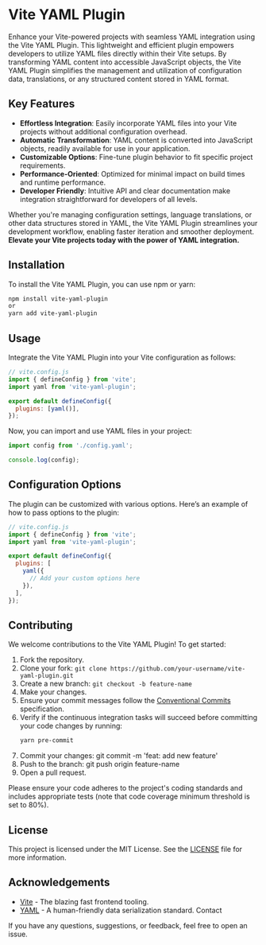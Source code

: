 # Vite YAML Plugin

Enhance your Vite-powered projects with seamless YAML integration using the Vite YAML Plugin. This lightweight and efficient plugin empowers developers to utilize YAML files directly within their Vite setups. By transforming YAML content into accessible JavaScript objects, the Vite YAML Plugin simplifies the management and utilization of configuration data, translations, or any structured content stored in YAML format.

## Key Features

- **Effortless Integration**: Easily incorporate YAML files into your Vite projects without additional configuration overhead.
- **Automatic Transformation**: YAML content is converted into JavaScript objects, readily available for use in your application.
- **Customizable Options**: Fine-tune plugin behavior to fit specific project requirements.
- **Performance-Oriented**: Optimized for minimal impact on build times and runtime performance.
- **Developer Friendly**: Intuitive API and clear documentation make integration straightforward for developers of all levels.

Whether you're managing configuration settings, language translations, or other data structures stored in YAML, the Vite YAML Plugin streamlines your development workflow, enabling faster iteration and smoother deployment. **Elevate your Vite projects today with the power of YAML integration.**

## Installation
To install the Vite YAML Plugin, you can use npm or yarn:

```bash
npm install vite-yaml-plugin
or
yarn add vite-yaml-plugin
```

## Usage
Integrate the Vite YAML Plugin into your Vite configuration as follows:

```javascript
// vite.config.js
import { defineConfig } from 'vite';
import yaml from 'vite-yaml-plugin';

export default defineConfig({
  plugins: [yaml()],
});
```

Now, you can import and use YAML files in your project:

```javascript
import config from './config.yaml';

console.log(config);
```
## Configuration Options
The plugin can be customized with various options. Here’s an example of how to pass options to the plugin:
```javascript
// vite.config.js
import { defineConfig } from 'vite';
import yaml from 'vite-yaml-plugin';

export default defineConfig({
  plugins: [
    yaml({
      // Add your custom options here
    }),
  ],
});
```

## Contributing

We welcome contributions to the Vite YAML Plugin! To get started:

1. Fork the repository.
2. Clone your fork: `git clone https://github.com/your-username/vite-yaml-plugin.git`
3. Create a new branch: `git checkout -b feature-name`
4. Make your changes.
5. Ensure your commit messages follow the [Conventional Commits](https://www.conventionalcommits.org/) specification.
6. Verify if the continuous integration tasks will succeed before committing your code changes by running:
   ```bash
   yarn pre-commit
   ```
7. Commit your changes: git commit -m 'feat: add new feature'
8. Push to the branch: git push origin feature-name
9. Open a pull request.

Please ensure your code adheres to the project's coding standards and includes appropriate tests (note that code coverage minimum threshold is set to 80%).

## License
This project is licensed under the MIT License. See the [LICENSE](/LICENSE) file for more information.

## Acknowledgements
* [Vite](https://vitejs.dev/) - The blazing fast frontend tooling.
* [YAML](https://yaml.org/) - A human-friendly data serialization standard.
Contact

If you have any questions, suggestions, or feedback, feel free to open an issue.





